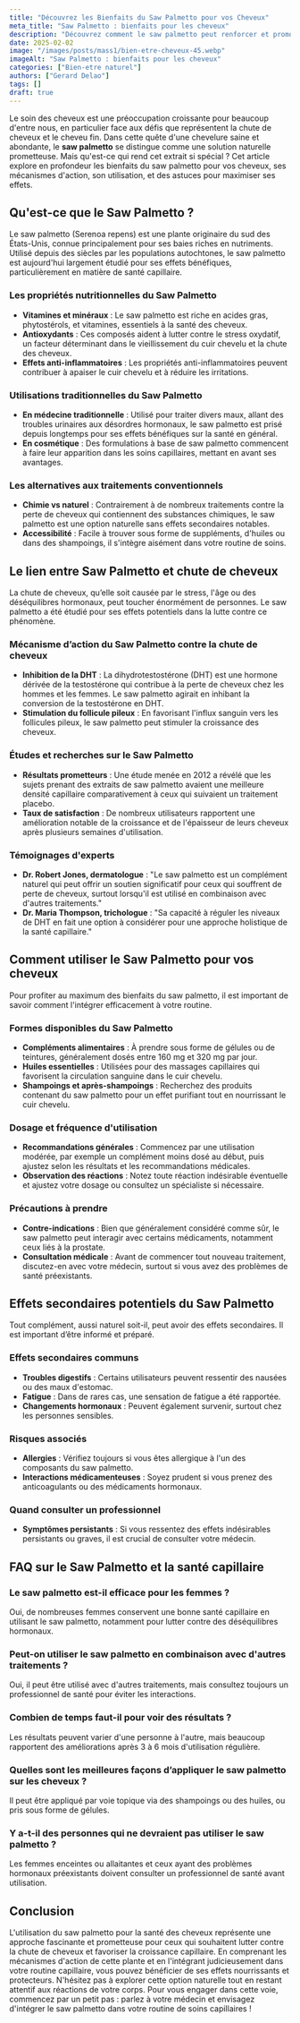 ```yaml
---
title: "Découvrez les Bienfaits du Saw Palmetto pour vos Cheveux"
meta_title: "Saw Palmetto : bienfaits pour les cheveux"
description: "Découvrez comment le saw palmetto peut renforcer et promouvoir la croissance des cheveux de manière naturelle."
date: 2025-02-02
image: "/images/posts/mass1/bien-etre-cheveux-45.webp"
imageAlt: "Saw Palmetto : bienfaits pour les cheveux"
categories: ["Bien-etre naturel"]
authors: ["Gerard Delao"]
tags: []
draft: true
---
```


Le soin des cheveux est une préoccupation croissante pour beaucoup d'entre nous, en particulier face aux défis que représentent la chute de cheveux et le cheveu fin. Dans cette quête d'une chevelure saine et abondante, le **saw palmetto** se distingue comme une solution naturelle prometteuse. Mais qu'est-ce qui rend cet extrait si spécial ? Cet article explore en profondeur les bienfaits du saw palmetto pour vos cheveux, ses mécanismes d'action, son utilisation, et des astuces pour maximiser ses effets.

## Qu'est-ce que le Saw Palmetto ?

Le saw palmetto (Serenoa repens) est une plante originaire du sud des États-Unis, connue principalement pour ses baies riches en nutriments. Utilisé depuis des siècles par les populations autochtones, le saw palmetto est aujourd'hui largement étudié pour ses effets bénéfiques, particulièrement en matière de santé capillaire.

### Les propriétés nutritionnelles du Saw Palmetto
- **Vitamines et minéraux** : Le saw palmetto est riche en acides gras, phytostérols, et vitamines, essentiels à la santé des cheveux.
- **Antioxydants** : Ces composés aident à lutter contre le stress oxydatif, un facteur déterminant dans le vieillissement du cuir chevelu et la chute des cheveux.
- **Effets anti-inflammatoires** : Les propriétés anti-inflammatoires peuvent contribuer à apaiser le cuir chevelu et à réduire les irritations.

### Utilisations traditionnelles du Saw Palmetto
- **En médecine traditionnelle** : Utilisé pour traiter divers maux, allant des troubles urinaires aux désordres hormonaux, le saw palmetto est prisé depuis longtemps pour ses effets bénéfiques sur la santé en général.
- **En cosmétique** : Des formulations à base de saw palmetto commencent à faire leur apparition dans les soins capillaires, mettant en avant ses avantages.

### Les alternatives aux traitements conventionnels
- **Chimie vs naturel** : Contrairement à de nombreux traitements contre la perte de cheveux qui contiennent des substances chimiques, le saw palmetto est une option naturelle sans effets secondaires notables.
- **Accessibilité** : Facile à trouver sous forme de suppléments, d'huiles ou dans des shampoings, il s'intègre aisément dans votre routine de soins.

## Le lien entre Saw Palmetto et chute de cheveux

La chute de cheveux, qu’elle soit causée par le stress, l'âge ou des déséquilibres hormonaux, peut toucher énormément de personnes. Le saw palmetto a été étudié pour ses effets potentiels dans la lutte contre ce phénomène.

### Mécanisme d’action du Saw Palmetto contre la chute de cheveux
- **Inhibition de la DHT** : La dihydrotestostérone (DHT) est une hormone dérivée de la testostérone qui contribue à la perte de cheveux chez les hommes et les femmes. Le saw palmetto agirait en inhibant la conversion de la testostérone en DHT.
- **Stimulation du follicule pileux** : En favorisant l'influx sanguin vers les follicules pileux, le saw palmetto peut stimuler la croissance des cheveux.

### Études et recherches sur le Saw Palmetto
- **Résultats prometteurs** : Une étude menée en 2012 a révélé que les sujets prenant des extraits de saw palmetto avaient une meilleure densité capillaire comparativement à ceux qui suivaient un traitement placebo.
- **Taux de satisfaction** : De nombreux utilisateurs rapportent une amélioration notable de la croissance et de l'épaisseur de leurs cheveux après plusieurs semaines d'utilisation.

### Témoignages d'experts
- **Dr. Robert Jones, dermatologue** : "Le saw palmetto est un complément naturel qui peut offrir un soutien significatif pour ceux qui souffrent de perte de cheveux, surtout lorsqu'il est utilisé en combinaison avec d'autres traitements."
- **Dr. Maria Thompson, trichologue** : "Sa capacité à réguler les niveaux de DHT en fait une option à considérer pour une approche holistique de la santé capillaire."

## Comment utiliser le Saw Palmetto pour vos cheveux

Pour profiter au maximum des bienfaits du saw palmetto, il est important de savoir comment l'intégrer efficacement à votre routine.

### Formes disponibles du Saw Palmetto
- **Compléments alimentaires** : À prendre sous forme de gélules ou de teintures, généralement dosés entre 160 mg et 320 mg par jour.
- **Huiles essentielles** : Utilisées pour des massages capillaires qui favorisent la circulation sanguine dans le cuir chevelu.
- **Shampoings et après-shampoings** : Recherchez des produits contenant du saw palmetto pour un effet purifiant tout en nourrissant le cuir chevelu.

### Dosage et fréquence d'utilisation
- **Recommandations générales** : Commencez par une utilisation modérée, par exemple un complément moins dosé au début, puis ajustez selon les résultats et les recommandations médicales.
- **Observation des réactions** : Notez toute réaction indésirable éventuelle et ajustez votre dosage ou consultez un spécialiste si nécessaire.

### Précautions à prendre
- **Contre-indications** : Bien que généralement considéré comme sûr, le saw palmetto peut interagir avec certains médicaments, notamment ceux liés à la prostate.
- **Consultation médicale** : Avant de commencer tout nouveau traitement, discutez-en avec votre médecin, surtout si vous avez des problèmes de santé préexistants.

## Effets secondaires potentiels du Saw Palmetto

Tout complément, aussi naturel soit-il, peut avoir des effets secondaires. Il est important d’être informé et préparé.

### Effets secondaires communs
- **Troubles digestifs** : Certains utilisateurs peuvent ressentir des nausées ou des maux d'estomac.
- **Fatigue** : Dans de rares cas, une sensation de fatigue a été rapportée.
- **Changements hormonaux** : Peuvent également survenir, surtout chez les personnes sensibles.

### Risques associés
- **Allergies** : Vérifiez toujours si vous êtes allergique à l'un des composants du saw palmetto.
- **Interactions médicamenteuses** : Soyez prudent si vous prenez des anticoagulants ou des médicaments hormonaux.

### Quand consulter un professionnel
- **Symptômes persistants** : Si vous ressentez des effets indésirables persistants ou graves, il est crucial de consulter votre médecin.

## FAQ sur le Saw Palmetto et la santé capillaire

### Le saw palmetto est-il efficace pour les femmes ?

Oui, de nombreuses femmes conservent une bonne santé capillaire en utilisant le saw palmetto, notamment pour lutter contre des déséquilibres hormonaux.

### Peut-on utiliser le saw palmetto en combinaison avec d'autres traitements ?

Oui, il peut être utilisé avec d'autres traitements, mais consultez toujours un professionnel de santé pour éviter les interactions.

### Combien de temps faut-il pour voir des résultats ?

Les résultats peuvent varier d'une personne à l'autre, mais beaucoup rapportent des améliorations après 3 à 6 mois d'utilisation régulière.

### Quelles sont les meilleures façons d’appliquer le saw palmetto sur les cheveux ?

Il peut être appliqué par voie topique via des shampoings ou des huiles, ou pris sous forme de gélules.

### Y a-t-il des personnes qui ne devraient pas utiliser le saw palmetto ?

Les femmes enceintes ou allaitantes et ceux ayant des problèmes hormonaux préexistants doivent consulter un professionnel de santé avant utilisation.

## Conclusion

L'utilisation du saw palmetto pour la santé des cheveux représente une approche fascinante et prometteuse pour ceux qui souhaitent lutter contre la chute de cheveux et favoriser la croissance capillaire. En comprenant les mécanismes d'action de cette plante et en l'intégrant judicieusement dans votre routine capillaire, vous pouvez bénéficier de ses effets nourrissants et protecteurs. N'hésitez pas à explorer cette option naturelle tout en restant attentif aux réactions de votre corps. Pour vous engager dans cette voie, commencez par un petit pas : parlez à votre médecin et envisagez d'intégrer le saw palmetto dans votre routine de soins capillaires !


